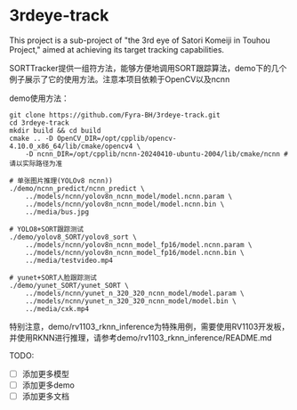 # 3rdeye-track

This project is a sub-project of "the 3rd eye of Satori Komeiji in Touhou Project," aimed at achieving its target tracking capabilities.

SORTTracker提供一组符方法，能够方便地调用SORT跟踪算法，demo下的几个例子展示了它的使用方法。注意本项目依赖于OpenCV以及ncnn


demo使用方法：

```shell
git clone https://github.com/Fyra-BH/3rdeye-track.git
cd 3rdeye-track
mkdir build && cd build
cmake .. -D OpenCV_DIR=/opt/cpplib/opencv-4.10.0_x86_64/lib/cmake/opencv4 \
	-D ncnn_DIR=/opt/cpplib/ncnn-20240410-ubuntu-2004/lib/cmake/ncnn # 请以实际路径为准

# 单张图片推理(YOLOv8 ncnn))
./demo/ncnn_predict/ncnn_predict \
	../models/ncnn/yolov8n_ncnn_model/model.ncnn.param \
	../models/ncnn/yolov8n_ncnn_model/model.ncnn.bin \
	../media/bus.jpg

# YOLO8+SORT跟踪测试
./demo/yolov8_SORT/yolov8_sort \
	../models/ncnn/yolov8n_ncnn_model_fp16/model.ncnn.param \
	../models/ncnn/yolov8n_ncnn_model_fp16/model.ncnn.bin \
	../media/testvideo.mp4 

# yunet+SORT人脸跟踪测试
./demo/yunet_SORT/yunet_SORT \
	../models/ncnn/yunet_n_320_320_ncnn_model/model.param \
	../models/ncnn/yunet_n_320_320_ncnn_model/model.bin \
	../media/cxk.mp4 

```

特别注意，demo/rv1103_rknn_inference为特殊用例，需要使用RV1103开发板，并使用RKNN进行推理，请参考demo/rv1103_rknn_inference/README.md

TODO:

- [ ] 添加更多模型
- [ ] 添加更多demo
- [ ] 添加更多文档
